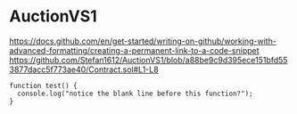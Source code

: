 # AuctionVS1
https://docs.github.com/en/get-started/writing-on-github/working-with-advanced-formatting/creating-a-permanent-link-to-a-code-snippet
https://github.com/Stefan1612/AuctionVS1/blob/a88be9c9d395ece151bfd553877dacc5f773ae40/Contract.sol#L1-L8
```
function test() {
  console.log("notice the blank line before this function?");
}
```
